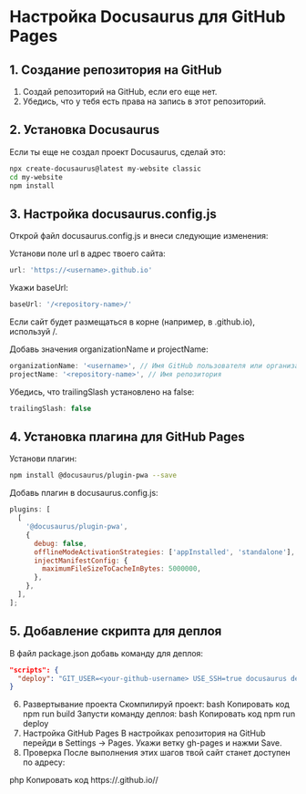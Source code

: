 # Настройка Docusaurus для GitHub Pages

## 1. Создание репозитория на GitHub
1. Создай репозиторий на GitHub, если его еще нет.
2. Убедись, что у тебя есть права на запись в этот репозиторий.

## 2. Установка Docusaurus
Если ты еще не создал проект Docusaurus, сделай это:

```bash
npx create-docusaurus@latest my-website classic
cd my-website
npm install
```

## 3. Настройка docusaurus.config.js
Открой файл docusaurus.config.js и внеси следующие изменения:

Установи поле url в адрес твоего сайта:
```javascript
url: 'https://<username>.github.io'
```
Укажи baseUrl:
```javascript
baseUrl: '/<repository-name>/'
```
Если сайт будет размещаться в корне (например, в <username>.github.io), используй /.

Добавь значения organizationName и projectName:
```javascript
organizationName: '<username>', // Имя GitHub пользователя или организации
projectName: '<repository-name>', // Имя репозитория
```
Убедись, что trailingSlash установлено на false:
```javascript
trailingSlash: false
```

## 4. Установка плагина для GitHub Pages
Установи плагин:

```bash
npm install @docusaurus/plugin-pwa --save
```

Добавь плагин в docusaurus.config.js:

```javascript
plugins: [
  [
    '@docusaurus/plugin-pwa',
    {
      debug: false,
      offlineModeActivationStrategies: ['appInstalled', 'standalone'],
      injectManifestConfig: {
        maximumFileSizeToCacheInBytes: 5000000,
      },
    },
  ],
];
```

## 5. Добавление скрипта для деплоя
В файл package.json добавь команду для деплоя:

```json
"scripts": {
  "deploy": "GIT_USER=<your-github-username> USE_SSH=true docusaurus deploy"
}
```

6. Развертывание проекта
Скомпилируй проект:
bash
Копировать код
npm run build
Запусти команду деплоя:
bash
Копировать код
npm run deploy
7. Настройка GitHub Pages
В настройках репозитория на GitHub перейди в Settings → Pages.
Укажи ветку gh-pages и нажми Save.
8. Проверка
После выполнения этих шагов твой сайт станет доступен по адресу:

php
Копировать код
https://<username>.github.io/<repository-name>/